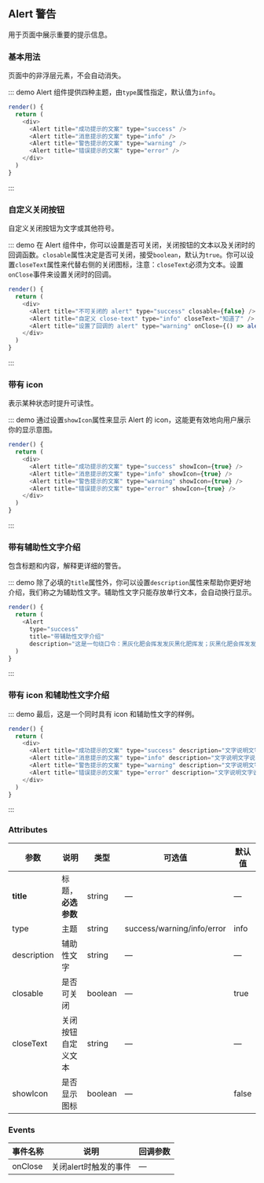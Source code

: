 ## Alert 警告

用于页面中展示重要的提示信息。

### 基本用法

页面中的非浮层元素，不会自动消失。

::: demo Alert 组件提供四种主题，由`type`属性指定，默认值为`info`。
```js
render() {
  return (
    <div>
      <Alert title="成功提示的文案" type="success" />
      <Alert title="消息提示的文案" type="info" />
      <Alert title="警告提示的文案" type="warning" />
      <Alert title="错误提示的文案" type="error" />
    </div>
  )
}
```
:::

### 自定义关闭按钮

自定义关闭按钮为文字或其他符号。

::: demo 在 Alert 组件中，你可以设置是否可关闭，关闭按钮的文本以及关闭时的回调函数。`closable`属性决定是否可关闭，接受`boolean`，默认为`true`。你可以设置`closeText`属性来代替右侧的关闭图标，注意：`closeText`必须为文本。设置`onClose`事件来设置关闭时的回调。
```js
render() {
  return (
    <div>
      <Alert title="不可关闭的 alert" type="success" closable={false} />
      <Alert title="自定义 close-text" type="info" closeText="知道了" />
      <Alert title="设置了回调的 alert" type="warning" onClose={() => alert('Hello World!')}/>
    </div>
  )
}
```
:::

### 带有 icon

表示某种状态时提升可读性。

::: demo 通过设置`showIcon`属性来显示 Alert 的 icon，这能更有效地向用户展示你的显示意图。
```js
render() {
  return (
    <div>
      <Alert title="成功提示的文案" type="success" showIcon={true} />
      <Alert title="消息提示的文案" type="info" showIcon={true} />
      <Alert title="警告提示的文案" type="warning" showIcon={true} />
      <Alert title="错误提示的文案" type="error" showIcon={true} />
    </div>
  )
}
```
:::

### 带有辅助性文字介绍

包含标题和内容，解释更详细的警告。

::: demo 除了必填的`title`属性外，你可以设置`description`属性来帮助你更好地介绍，我们称之为辅助性文字。辅助性文字只能存放单行文本，会自动换行显示。
```js
render() {
  return (
    <Alert
      type="success"
      title="带辅助性文字介绍"
      description="这是一句绕口令：黑灰化肥会挥发发灰黑化肥挥发；灰黑化肥会挥发发黑灰化肥发挥。 黑灰化肥会挥发发灰黑化肥黑灰挥发化为灰……" />
  )
}
```
:::

### 带有 icon 和辅助性文字介绍

::: demo 最后，这是一个同时具有 icon 和辅助性文字的样例。
```js
render() {
  return (
    <div>
      <Alert title="成功提示的文案" type="success" description="文字说明文字说明文字说明文字说明文字说明文字说明"  showIcon={true} />
      <Alert title="消息提示的文案" type="info" description="文字说明文字说明文字说明文字说明文字说明文字说明" showIcon={true} />
      <Alert title="警告提示的文案" type="warning" description="文字说明文字说明文字说明文字说明文字说明文字说明" showIcon={true} />
      <Alert title="错误提示的文案" type="error" description="文字说明文字说明文字说明文字说明文字说明文字说明" showIcon={true} />
    </div>
  )
}
```
:::

### Attributes
| 参数      | 说明          | 类型      | 可选值                           | 默认值  |
|---------- |-------------- |---------- |--------------------------------  |-------- |
| **title** | 标题，**必选参数** | string | — | — |
| type | 主题 | string | success/warning/info/error | info |
| description | 辅助性文字 | string | — | — |
| closable | 是否可关闭 | boolean | — | true |
| closeText | 关闭按钮自定义文本 | string | — | — |
| showIcon | 是否显示图标 | boolean | — | false |


### Events
| 事件名称 | 说明 | 回调参数 |
|---------- |-------- |---------- |
| onClose | 关闭alert时触发的事件 | — |
